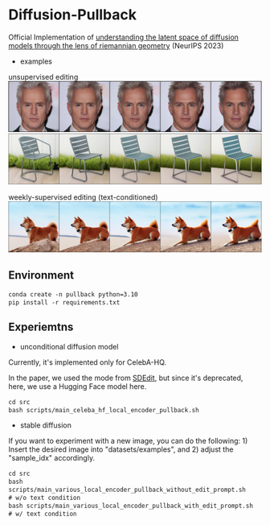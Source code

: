 # Diffusion-Pullback
Official Implementation of [understanding the latent space of diffusion models through the lens of riemannian geometry](https://arxiv.org/abs/2307.12868) (NeurIPS 2023)

- examples

unsupervised editing
![celeba](./figures/x0_gen-Edit_xt-CelebA_HQ_0-edit_1.0T-mid-block_0-pc_000_neg.png)
![sd_without_prompt](./figures/x0_gen-Edit_zt-Examples_2-edit_0.7T-mid-block_0-pc_000_pos-edit_prompt_.png)

weekly-supervised editing (text-conditioned)
![sd_with_prompt](./figures/x0_gen-Edit_zt-Examples_5-edit_0.7T-mid-block_0-pc_001_pos-edit_prompt_sitting_dog.png)

## Environment
```
conda create -n pullback python=3.10
pip install -r requirements.txt
```

## Experiemtns

- unconditional diffusion model

Currently, it's implemented only for CelebA-HQ. 

In the paper, we used the mode from [SDEdit](https://github.com/ermongroup/SDEdit), but since it's deprecated, here, we use a Hugging Face model here.

```
cd src
bash scripts/main_celeba_hf_local_encoder_pullback.sh
```

- stable diffusion 

If you want to experiment with a new image, you can do the following: 1) Insert the desired image into "datasets/examples", and 2) adjust the "sample_idx" accordingly.

```
cd src
bash scripts/main_various_local_encoder_pullback_without_edit_prompt.sh     # w/o text condition
bash scripts/main_various_local_encoder_pullback_with_edit_prompt.sh        # w/ text condition
```
